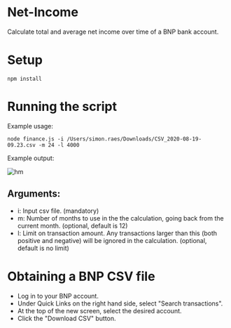 # Net-Income
Calculate total and average net income over time of a BNP bank account. 

# Setup
`npm install`

# Running the script

Example usage:

`node finance.js -i /Users/simon.raes/Downloads/CSV_2020-08-19-09.23.csv -m 24 -l 4000`


Example output:

![hm](https://i.imgur.com/7O10q7B.png)

## Arguments: 
* i: Input csv file. (mandatory)
* m: Number of months to use in the the calculation, going back from the current month. (optional, default is 12)
* l: Limit on transaction amount. Any transactions larger than this (both positive and negative) will be ignored in the calculation. (optional, default is no limit)

# Obtaining a BNP CSV file
* Log in to your BNP account.
* Under Quick Links on the right hand side, select "Search transactions".
* At the top of the new screen, select the desired account.
* Click the "Download CSV" button.
